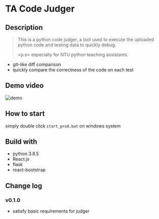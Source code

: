 # TA Code Judger

## Description

> This is a python code judger, a tool used to execute the uploaded python code and testing data to quickly debug.
>
> <p.s> especially for NTU python teaching assistants.

- git-like diff comparison
- quickly compare the correctness of the code on each test

## Demo video

![demo](./video/demo.gif)

## How to start

simply double click `start_prod.bat` on windows system

## Build with

- python 3.8.5
- React.js
- flask
- react-bootstrap

## Change log

### v0.1.0

- satisfy basic requirements for judger
